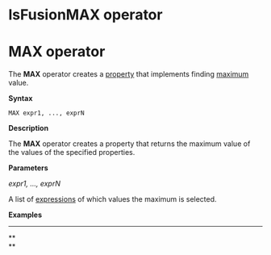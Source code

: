 # lsFusionMAX operator

# MAX operator

The **MAX** operator creates a [property](lsFusionProperties.md) that implements finding [maximum](lsFusionExtremum_MAX_MIN_.md) value.

**Syntax** 

    MAX expr1, ..., exprN

**Description**

The **MAX** operator creates a property that returns the maximum value of the values of the specified properties.

**Parameters**

*expr1, ..., exprN*

A list of [expressions](lsFusionExpression.md) of which values the maximum is selected.

**Examples**

****



**  
**

